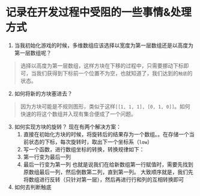 # 记录在开发过程中受阻的一些事情&处理方式

1. 当我初始化游戏的时候，多维数组应该选择以宽度为第一层数组还是以高度为第一层数组呢？  
  > 选择以高度为第一层数组，这样方块在下移的过程中，只需要挪动下标即可，当我们获得到下标前一个位置不为空，也就知道了，我们达到的`触底`的状态。
2. 如何将新的方块塞进去？
  > 因为方块可能是不规则图形，类似于这样`[[1, 1, 1], [0, 1, 0]]`。如何快速的将这个数组并入现有集合便成了一个问题。
3. 如何实现方块的旋转？
  现在有两个解决方案：  
    1. 直接在初始化方块的时候，将旋转后的结果存为一个数组。。在存储一个当前状态的下标，每次旋转时，取出下一个坐标系（`low`）
    2. 写一个函数，进行数组坐标的转换，转换规律如下：
      1. 第一行变为最后一列
      2. 最后一行变为第一列
      也就是说我们在给新数组第一行赋值时，需要先找到原数组最后一列，然后倒数第二列，直到第一列。
      大致顺序就是，我们先将数组进行反转（只针对第一层），然后再进行行和列的互相转换即可
4. 如何去判断触底